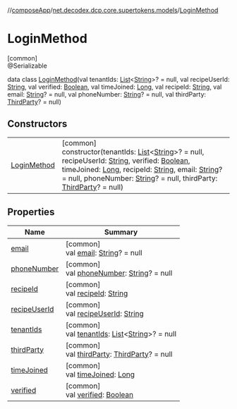 //[composeApp](../../../index.md)/[net.decodex.dcp.core.supertokens.models](../index.md)/[LoginMethod](index.md)

# LoginMethod

[common]\
@Serializable

data class [LoginMethod](index.md)(val tenantIds: [List](https://kotlinlang.org/api/latest/jvm/stdlib/kotlin.collections/-list/index.html)&lt;[String](https://kotlinlang.org/api/latest/jvm/stdlib/kotlin/-string/index.html)&gt;? = null, val recipeUserId: [String](https://kotlinlang.org/api/latest/jvm/stdlib/kotlin/-string/index.html), val verified: [Boolean](https://kotlinlang.org/api/latest/jvm/stdlib/kotlin/-boolean/index.html), val timeJoined: [Long](https://kotlinlang.org/api/latest/jvm/stdlib/kotlin/-long/index.html), val recipeId: [String](https://kotlinlang.org/api/latest/jvm/stdlib/kotlin/-string/index.html), val email: [String](https://kotlinlang.org/api/latest/jvm/stdlib/kotlin/-string/index.html)? = null, val phoneNumber: [String](https://kotlinlang.org/api/latest/jvm/stdlib/kotlin/-string/index.html)? = null, val thirdParty: [ThirdParty](../-third-party/index.md)? = null)

## Constructors

| | |
|---|---|
| [LoginMethod](-login-method.md) | [common]<br>constructor(tenantIds: [List](https://kotlinlang.org/api/latest/jvm/stdlib/kotlin.collections/-list/index.html)&lt;[String](https://kotlinlang.org/api/latest/jvm/stdlib/kotlin/-string/index.html)&gt;? = null, recipeUserId: [String](https://kotlinlang.org/api/latest/jvm/stdlib/kotlin/-string/index.html), verified: [Boolean](https://kotlinlang.org/api/latest/jvm/stdlib/kotlin/-boolean/index.html), timeJoined: [Long](https://kotlinlang.org/api/latest/jvm/stdlib/kotlin/-long/index.html), recipeId: [String](https://kotlinlang.org/api/latest/jvm/stdlib/kotlin/-string/index.html), email: [String](https://kotlinlang.org/api/latest/jvm/stdlib/kotlin/-string/index.html)? = null, phoneNumber: [String](https://kotlinlang.org/api/latest/jvm/stdlib/kotlin/-string/index.html)? = null, thirdParty: [ThirdParty](../-third-party/index.md)? = null) |

## Properties

| Name | Summary |
|---|---|
| [email](email.md) | [common]<br>val [email](email.md): [String](https://kotlinlang.org/api/latest/jvm/stdlib/kotlin/-string/index.html)? = null |
| [phoneNumber](phone-number.md) | [common]<br>val [phoneNumber](phone-number.md): [String](https://kotlinlang.org/api/latest/jvm/stdlib/kotlin/-string/index.html)? = null |
| [recipeId](recipe-id.md) | [common]<br>val [recipeId](recipe-id.md): [String](https://kotlinlang.org/api/latest/jvm/stdlib/kotlin/-string/index.html) |
| [recipeUserId](recipe-user-id.md) | [common]<br>val [recipeUserId](recipe-user-id.md): [String](https://kotlinlang.org/api/latest/jvm/stdlib/kotlin/-string/index.html) |
| [tenantIds](tenant-ids.md) | [common]<br>val [tenantIds](tenant-ids.md): [List](https://kotlinlang.org/api/latest/jvm/stdlib/kotlin.collections/-list/index.html)&lt;[String](https://kotlinlang.org/api/latest/jvm/stdlib/kotlin/-string/index.html)&gt;? = null |
| [thirdParty](third-party.md) | [common]<br>val [thirdParty](third-party.md): [ThirdParty](../-third-party/index.md)? = null |
| [timeJoined](time-joined.md) | [common]<br>val [timeJoined](time-joined.md): [Long](https://kotlinlang.org/api/latest/jvm/stdlib/kotlin/-long/index.html) |
| [verified](verified.md) | [common]<br>val [verified](verified.md): [Boolean](https://kotlinlang.org/api/latest/jvm/stdlib/kotlin/-boolean/index.html) |
